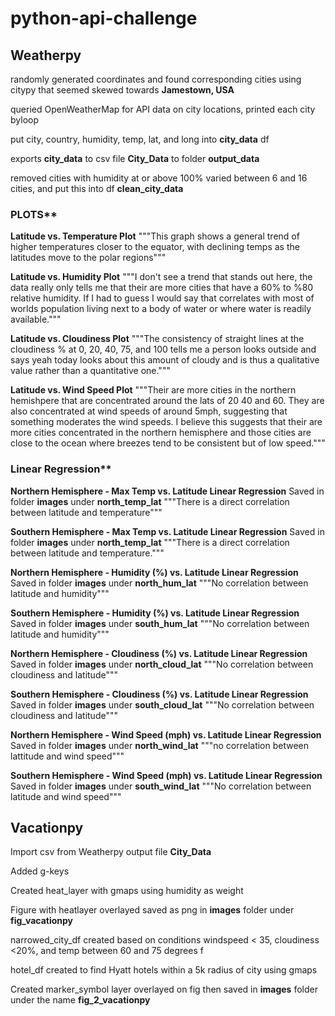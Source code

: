 # python-api-challenge

## Weatherpy

randomly generated coordinates and found corresponding cities using citypy that seemed skewed towards **Jamestown, USA**

queried OpenWeatherMap for API data on city locations, printed each city byloop

put city, country, humidity, temp, lat, and long into **city_data** df

exports **city_data** to csv file **City_Data** to folder **output_data** 

removed cities with humidity at or above 100% varied between 6 and 16 cities, and put this into df **clean_city_data**

### PLOTS**
**Latitude vs. Temperature Plot**
"""This graph shows a general trend of higher temperatures closer 
to the equator, with declining temps as the latitudes move to 
the polar regions"""

**Latitude vs. Humidity Plot**
"""I don't see a trend that stands out here, the data really only
tells me that their are more cities that have a 60% to %80 relative 
humidity. If I had to guess I would say that correlates with most 
of worlds population living next to a body of water or where water 
is readily available."""

**Latitude vs. Cloudiness Plot**
"""The consistency of straight lines at the cloudiness %
at 0, 20, 40, 75, and 100 tells me a person looks outside and says
yeah today looks about this amount of cloudy and is thus a qualitative
value rather than a quantitative one."""

**Latitude vs. Wind Speed Plot**
"""Their are more cities in the northern hemishpere that are concentrated
around the lats of 20 40 and 60. They are also concentrated at wind speeds 
of around 5mph, suggesting that something moderates the wind speeds. I 
believe this suggests that their are more cities concentrated in the northern 
hemisphere and those cities are close to the ocean where breezes tend to be
consistent but of low speed."""

### Linear Regression**
**Northern Hemisphere - Max Temp vs. Latitude Linear Regression**
Saved in folder **images** under **north_temp_lat**
"""There is a direct correlation between latitude and temperature"""

**Southern Hemisphere - Max Temp vs. Latitude Linear Regression**
Saved in folder **images** under **north_temp_lat**
"""There is a direct correlation between latitude and temperature."""

**Northern Hemisphere - Humidity (%) vs. Latitude Linear Regression**
Saved in folder **images** under **north_hum_lat**
"""No correlation between latitude and humidity"""

**Southern Hemisphere - Humidity (%) vs. Latitude Linear Regression**
Saved in folder **images** under **south_hum_lat**
"""No correlation between latitude and humidity"""

**Northern Hemisphere - Cloudiness (%) vs. Latitude Linear Regression**
Saved in folder **images** under **north_cloud_lat**
"""No correlation between cloudiness and latitude"""

**Southern Hemisphere - Cloudiness (%) vs. Latitude Linear Regression**
Saved in folder **images** under **south_cloud_lat**
"""No correlation between cloudiness and latitude"""

**Northern Hemisphere - Wind Speed (mph) vs. Latitude Linear Regression**
Saved in folder **images** under **north_wind_lat**
"""no correlation between lattitude and wind speed"""

**Southern Hemisphere - Wind Speed (mph) vs. Latitude Linear Regression**
Saved in folder **images** under **south_wind_lat**
"""No correlation between latitude and wind speed"""




## Vacationpy

Import csv from Weatherpy output file **City_Data**

Added g-keys

Created heat_layer with gmaps using humidity as weight

Figure with heatlayer overlayed saved as png in **images** folder under **fig_vacationpy**

narrowed_city_df created based on conditions windspeed < 35, cloudiness <20%,
and temp between 60 and 75 degrees f

hotel_df created to find Hyatt hotels within a 5k radius of city using gmaps

Created marker_symbol layer overlayed on fig then saved in **images** folder under
the name **fig_2_vacationpy**